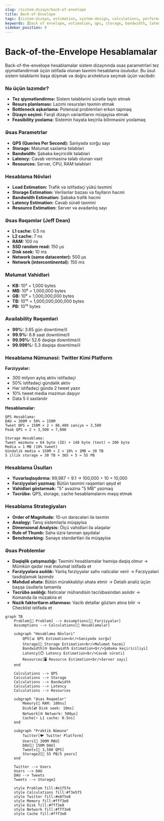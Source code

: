 ```yaml
---
slug: /sistem-dizayn/back-of-envelope
title: Back-of-Envelope
tags: [sistem-dizayn, estimation, system-design, calculations, performance]
keywords: [back of envelope, estimation, qps, storage, bandwidth, latency, system design calculations]
sidebar_position: 9
---
```


# Back-of-the-Envelope Hesablamalar
Back-of-the-envelope hesablamalar sistem dizaynında əsas parametrləri tez qiymətləndirmək üçün istifadə olunan təxmini hesablama üsuludur. Bu üsul sistem tələblərini başa düşmək və doğru arxitektura seçmək üçün vacibdir.

### Nə üçün lazımdır?
- **Tez qiymətləndirmə:** Sistem tələblərini sürətlə təyin etmək
- **Resurs planlaması:** Lazımi resursları təxmin etmək
- **Bottleneck aşkarlama:** Potensial problemləri erkən tapmaq  
- **Dizayn seçimi:** Fərqli dizayn variantlarını müqayisə etmək
- **Feasibility yoxlama:** Sistemin həyata keçirilə bilinməsini yoxlamaq

### Əsas Parametrlər
- **QPS (Queries Per Second):** Saniyədə sorğu sayı
- **Storage:** Məlumat saxlama tələbləri  
- **Bandwidth:** Şəbəkə keçiricilik tələbləri
- **Latency:** Cavab verməsinə tələb olunan vaxt
- **Resources:** Server, CPU, RAM tələbləri

### Hesablama Növləri
- **Load Estimation:** Trafik və istifadəçi yükü təxmini
- **Storage Estimation:** Verilənlər bazası və faylların həcmi
- **Bandwidth Estimation:** Şəbəkə trafik həcmi  
- **Latency Estimation:** Cavab sürəti təxmini
- **Resource Estimation:** Server və avadanlıq sayı

### Əsas Rəqəmlər (Jeff Dean)
- **L1 cache:** 0.5 ns
- **L2 cache:** 7 ns  
- **RAM:** 100 ns
- **SSD random read:** 150 µs
- **Disk seek:** 10 ms
- **Network (same datacenter):** 500 µs
- **Network (intercontinental):** 150 ms

### Məlumat Vahidləri
- **KB:** 10³ = 1,000 bytes
- **MB:** 10⁶ = 1,000,000 bytes  
- **GB:** 10⁹ = 1,000,000,000 bytes
- **TB:** 10¹² = 1,000,000,000,000 bytes
- **PB:** 10¹⁵ bytes

### Availability Rəqəmləri
- **99%:** 3.65 gün downtime/il
- **99.9%:** 8.8 saat downtime/il
- **99.99%:** 52.6 dəqiqə downtime/il
- **99.999%:** 5.3 dəqiqə downtime/il

### Hesablama Nümunəsi: Twitter Kimi Platform
**Fərziyyələr:**
- 300 milyon aylıq aktiv istifadəçi
- 50% istifadəçi gündəlik aktiv
- Hər istifadəçi gündə 2 tweet yazır
- 10% tweet media məzmun daşıyır
- Data 5 il saxlanılır

**Hesablamalar:**
```
QPS Hesablama:
DAU = 300M × 50% = 150M
Tweet QPS = 150M × 2 ÷ 86,400 saniyə ≈ 3,500
Peak QPS = 2 × 3,500 ≈ 7,000

Storage Hesablama:
Tweet məzmunu = 64 byte (ID) + 140 byte (text) ≈ 200 byte
Media = 1 MB (10% tweet)
Gündəlik media = 150M × 2 × 10% × 1MB = 30 TB
5 illik storage = 30 TB × 365 × 5 ≈ 55 PB
```

### Hesablama Üsulları
- **Yuvarlaqlaşdırma:** 99,987 ÷ 9.1 → 100,000 ÷ 10 = 10,000
- **Fərziyyələri yazmaq:** Bütün təxmini rəqəmləri qeyd et
- **Vahidləri göstərmək:** "5" əvəzinə "5 MB" yazmaq
- **Təcrübə:** QPS, storage, cache hesablamalarını məşq etmək

### Hesablama Strategiyaları
- **Order of Magnitude:** 10-un dərəcələri ilə təxmin
- **Analogy:** Tanış sistemlərlə müqayisə
- **Dimensional Analysis:** Ölçü vahidləri ilə əlaqələr
- **Rule of Thumb:** Sahə üzrə tanınan qaydalar
- **Benchmarking:** Sənaye standartları ilə müqayisə

### Əsas Problemlər
- **Dəqiqlik çatışmazlığı:** Təxmini hesablamalar həmişə dəqiq olmur → Mümkün qədər real məlumat istifadə et
- **Fərziyyələrə asılılık:** Yanlış fərziyyələr səhv nəticələr verir → Fərziyyələri təsdiqləmək lazımdır
- **Məhdud əhatə:** Bütün mürəkkəbliyi əhatə etmir → Detallı analiz üçün başqa üsullarla tamamla
- **Təcrübə asılılığı:** Nəticələr mühəndisin təcrübəsindən asılıdır → Komanda ilə müzakirə et
- **Nazik faktortların atlanması:** Vacib detallar gözləm atına bilir → Checklist istifadə et

```mermaid
graph TB
    Problem[🎯 Problem] --> Assumptions[📝 Fərziyyələr]
    Assumptions --> Calculations[🔢 Hesablamalar]
    
    subgraph "Hesablama Növləri"
        QPS[📊 QPS Estimation<br/>Saniyədə sorğu]
        Storage[💾 Storage Estimation<br/>Məlumat həcmi]
        Bandwidth[🌐 Bandwidth Estimation<br/>Şəbəkə keçiriciliyi]
        Latency[⏱️ Latency Estimation<br/>Cavab sürəti]
        Resources[🖥️ Resource Estimation<br/>Server sayı]
    end
    
    Calculations --> QPS
    Calculations --> Storage  
    Calculations --> Bandwidth
    Calculations --> Latency
    Calculations --> Resources
    
    subgraph "Əsas Rəqəmlər"
        Memory[💾 RAM: 100ns]
        Disk[💿 Disk seek: 10ms]
        Network[🌐 Network: 500µs]
        Cache[⚡ L1 cache: 0.5ns]
    end
    
    subgraph "Praktik Nümunə"
        Twitter[🐦 Twitter Platform]
        Users[👥 300M MAU]
        DAU[📱 150M DAU]
        Tweets[📝 3,500 QPS]
        Storage2[💾 55 PB/5 years]
    end
    
    Twitter --> Users
    Users --> DAU
    DAU --> Tweets
    Tweets --> Storage2
    
    style Problem fill:#e1f5fe
    style Calculations fill:#f3e5f5
    style Twitter fill:#e8f5e8
    style Memory fill:#fff3e0
    style Disk fill:#fff3e0
    style Network fill:#fff3e0
    style Cache fill:#fff3e0
```

